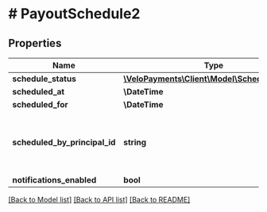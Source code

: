 # # PayoutSchedule2

## Properties

Name | Type | Description | Notes
------------ | ------------- | ------------- | -------------
**schedule_status** | [**\VeloPayments\Client\Model\ScheduleStatus2**](ScheduleStatus2.md) |  |
**scheduled_at** | **\DateTime** |  |
**scheduled_for** | **\DateTime** |  |
**scheduled_by_principal_id** | **string** | ID of the user or application that scheduled the payout |
**notifications_enabled** | **bool** |  |

[[Back to Model list]](../../README.md#models) [[Back to API list]](../../README.md#endpoints) [[Back to README]](../../README.md)
